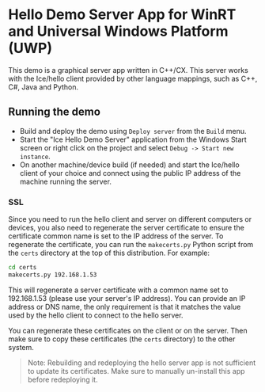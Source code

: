 # Hello Demo Server App for WinRT and Universal Windows Platform (UWP)

This demo is a graphical server app written in C++/CX. This server
works with the Ice/hello client provided by other language mappings,
such as C++, C#, Java and Python.

## Running the demo

* Build and deploy the demo using `Deploy server` from the `Build` menu.
* Start the "Ice Hello Demo Server" application from the Windows Start screen
or right click on the project and select `Debug -> Start new instance`.
* On another machine/device build (if needed) and start the Ice/hello client
of your choice and connect using the public IP address of the machine running
the server.

### SSL

Since you need to run the hello client and server on different computers
or devices, you also need to regenerate the server certificate to ensure
the certificate common name is set to the IP address of the server. To 
regenerate the certificate, you can run the `makecerts.py` Python script 
from the `certs` directory at the top of this distribution. For example:

```bash
cd certs
makecerts.py 192.168.1.53
```

This will regenerate a server certificate with a common name set to
192.168.1.53 (please use your server's IP address). You can provide an IP address
or DNS name, the only requirement is that it matches the value used by the
hello client to connect to the hello server.

You can regenerate these certificates on the client or on the server. Then
make sure to copy these certificates (the `certs` directory) to the other system. 

 > Note: Rebuilding and redeploying the hello server app is not sufficient to
 > update its certificates. Make sure to manually un-install this app before
 > redeploying it.
